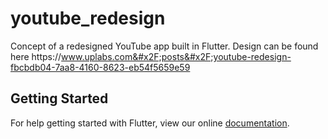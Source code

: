 # youtube_redesign

Concept of a redesigned YouTube app built in Flutter. Design can be found here https:&#x2F;&#x2F;www.uplabs.com&#x2F;posts&#x2F;youtube-redesign-fbcbdb04-7aa8-4160-8623-eb54f5659e59

## Getting Started

For help getting started with Flutter, view our online
[documentation](https://flutter.io/).
